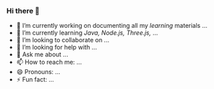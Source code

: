 ### Hi there 👋



- 🔭 I’m currently working on documenting all my *learning* materials ...
- 🌱 I’m currently learning *Java, Node.js, Three.js,* ...
- 👯 I’m looking to collaborate on ...
- 🤔 I’m looking for help with ...
- 💬 Ask me about ...
- 📫 How to reach me: ...
- 😄 Pronouns: ...
- ⚡ Fun fact: ...
